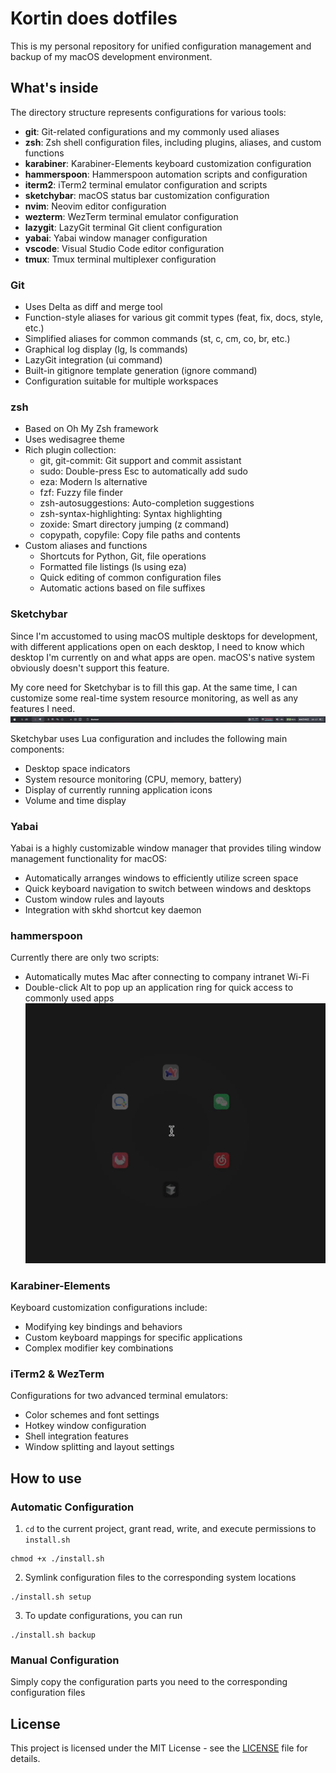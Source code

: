 # Kortin does dotfiles
This is my personal repository for unified configuration management and backup of my macOS development environment.

## What's inside
The directory structure represents configurations for various tools:
 - **git**: Git-related configurations and my commonly used aliases
 - **zsh**: Zsh shell configuration files, including plugins, aliases, and custom functions
 - **karabiner**: Karabiner-Elements keyboard customization configuration
 - **hammerspoon**: Hammerspoon automation scripts and configuration
 - **iterm2**: iTerm2 terminal emulator configuration and scripts
 - **sketchybar**: macOS status bar customization configuration
 - **nvim**: Neovim editor configuration
 - **wezterm**: WezTerm terminal emulator configuration
 - **lazygit**: LazyGit terminal Git client configuration
 - **yabai**: Yabai window manager configuration
 - **vscode**: Visual Studio Code editor configuration
 - **tmux**: Tmux terminal multiplexer configuration

### Git
- Uses Delta as diff and merge tool
- Function-style aliases for various git commit types (feat, fix, docs, style, etc.)
- Simplified aliases for common commands (st, c, cm, co, br, etc.)
- Graphical log display (lg, ls commands)
- LazyGit integration (ui command)
- Built-in gitignore template generation (ignore command)
- Configuration suitable for multiple workspaces

### zsh
- Based on Oh My Zsh framework
- Uses wedisagree theme
- Rich plugin collection:
  - git, git-commit: Git support and commit assistant
  - sudo: Double-press Esc to automatically add sudo
  - eza: Modern ls alternative
  - fzf: Fuzzy file finder
  - zsh-autosuggestions: Auto-completion suggestions
  - zsh-syntax-highlighting: Syntax highlighting
  - zoxide: Smart directory jumping (z command)
  - copypath, copyfile: Copy file paths and contents
- Custom aliases and functions
  - Shortcuts for Python, Git, file operations
  - Formatted file listings (ls using eza)
  - Quick editing of common configuration files
  - Automatic actions based on file suffixes

### Sketchybar
Since I'm accustomed to using macOS multiple desktops for development, with different applications open on each desktop, I need to know which desktop I'm currently on and what apps are open. macOS's native system obviously doesn't support this feature.

My core need for Sketchybar is to fill this gap. At the same time, I can customize some real-time system resource monitoring, as well as any features I need.
<img src="./_images/sketchybar.png" />

Sketchybar uses Lua configuration and includes the following main components:
- Desktop space indicators
- System resource monitoring (CPU, memory, battery)
- Display of currently running application icons
- Volume and time display

### Yabai
Yabai is a highly customizable window manager that provides tiling window management functionality for macOS:
- Automatically arranges windows to efficiently utilize screen space
- Quick keyboard navigation to switch between windows and desktops
- Custom window rules and layouts
- Integration with skhd shortcut key daemon

### hammerspoon
Currently there are only two scripts:
- Automatically mutes Mac after connecting to company intranet Wi-Fi
- Double-click Alt to pop up an application ring for quick access to commonly used apps
  <img src="./_images/hammerspoon-ring.gif" />

### Karabiner-Elements
Keyboard customization configurations include:
- Modifying key bindings and behaviors
- Custom keyboard mappings for specific applications
- Complex modifier key combinations

### iTerm2 & WezTerm
Configurations for two advanced terminal emulators:
- Color schemes and font settings
- Hotkey window configuration
- Shell integration features
- Window splitting and layout settings

## How to use

### Automatic Configuration
1. `cd` to the current project, grant read, write, and execute permissions to `install.sh`
```shell
chmod +x ./install.sh
```
2. Symlink configuration files to the corresponding system locations
```shell
./install.sh setup
```
3. To update configurations, you can run
```shell
./install.sh backup
```

### Manual Configuration
Simply copy the configuration parts you need to the corresponding configuration files

## License

This project is licensed under the MIT License - see the [LICENSE](LICENSE) file for details.
